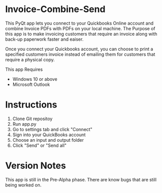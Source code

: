 # Invoice-Combine-Send

This PyQt app lets you connect to your Quickbooks Online account and combine Invoice PDFs with PDFs on your local machine. The Purpose of this app is to make invoicing customers that require an invoice along with back-up paperwork faster and eaiser.

Once you connect your Quickbooks account, you can choose to print a specified customers invoice instead of emailing them for customers that require a physical copy.

This app Requires
  - Windows 10 or above
  - Microsoft Outlook


# Instructions

1. Clone Git repositoy
2. Run app.py
3. Go to settings tab and click "Connect"
4. Sign into your QuickBooks account
5. Choose an input and output folder
6. Click "Send" or "Send all"

# Version Notes

This app is still in the Pre-Alpha phase. There are know bugs that are still being worked on.
